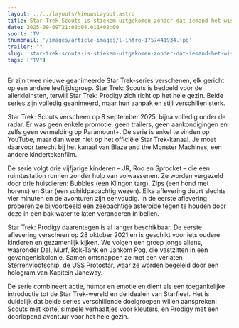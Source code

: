 ```yaml
---
layout: ../../layouts/NieuwsLayout.astro
title: Star Trek Scouts is stiekem uitgekomen zonder dat iemand het wist
date: 2025-09-09T21:02:04.011+02:00
soort: 'TV'
thumbnail: '/images/article-images/l-intro-1757441934.jpg'
trailer: ""
slug: 'star-trek-scouts-is-stiekem-uitgekomen-zonder-dat-iemand-het-wist'
tags: ["TV"]
---
```


Er zijn twee nieuwe geanimeerde Star Trek-series verschenen, elk gericht op een
andere leeftijdsgroep. Star Trek: Scouts is bedoeld voor de allerkleinsten,
terwijl Star Trek: Prodigy zich richt op het hele gezin. Beide series zijn
volledig geanimeerd, maar hun aanpak en stijl verschillen sterk.

Star Trek: Scouts verscheen op 8 september 2025, bijna volledig onder de radar.
Er was geen enkele promotie: geen trailers, geen aankondigingen en zelfs geen
vermelding op Paramount+. De serie is enkel te vinden op YouTube, maar dan weer
niet op het officiële Star Trek-kanaal. Je moet daarvoor terecht bij het kanaal
van Blaze and the Monster Machines, een andere kindertekenfilm.

De serie volgt drie vijfjarige kinderen – JR, Roo en Sprocket – die een
ruimtestation runnen zonder hulp van volwassenen. Ze worden vergezeld door drie
huisdieren: Bubbles (een Klingon targ), Zips (een hond met horens) en Star (een
schildpadachtig wezen). Elke aflevering duurt slechts vier minuten en de
avonturen zijn eenvoudig. In de eerste aflevering proberen ze bijvoorbeeld een
zeepachtige asteroïde tegen te houden door deze in een bak water te laten
veranderen in bellen.

Star Trek: Prodigy daarentegen is al langer beschikbaar. De eerste aflevering
verscheen op 28 oktober 2021 en is geschikt voor iets oudere kinderen en
gezamenlijk kijken. We volgen een groep jonge aliens, waaronder Dal, Murf,
Rok-Tahk en Jankom Pog, die vastzitten in een gevangeniskolonie. Samen
ontsnappen ze met een verlaten Sterrenvlootschip, de USS Protostar, waar ze
worden begeleid door een hologram van Kapitein Janeway.

De serie combineert actie, humor en emotie en dient als een toegankelijke
introductie tot de Star Trek-wereld en de idealen van Starfleet. Het is
duidelijk dat beide series verschillende doelgroepen willen aanspreken: Scouts
met korte, simpele verhaaltjes voor kleuters, en Prodigy met een doorlopend
avontuur voor het hele gezin.